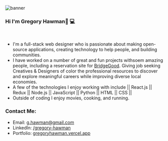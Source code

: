 <img src='https://media-exp1.licdn.com/dms/image/C5616AQHY7pRKv8HC9A/profile-displaybackgroundimage-shrink_350_1400/0?e=1605744000&v=beta&t=P7vYr__o32PYEFkQKaT-33o3x-bSE6AhFtcOdVI_GTY' alt='banner'>

### Hi I'm Gregory Hawman👋 💻
<br>

- I'm a full-stack web designer who is passionate about making open-source applications, creating technology to help people, and building communities.
- I have worked on a number of great and fun projects withsoem amazing people, including a reservation site for <a href="https://www.BridgeGood.org">BridgeGood</a>. Giving job seeking Creatives & Designers of color the professional resources to discover and explore meaningful careers while improving diverse local economies.
- A few of the technologies I enjoy working with include || React.js || Redux || Node.js || JavaScript || Python || HTML || CSS || 
- Outside of coding I enjoy movies, cooking, and running.

### Contact Me:
- Email: g.hawman@gmail.com
- LinkedIn: <a href="https://www.linkedin.com/in/gregory-hawman/">/gregory-hawman</a>
- Portfolio:  <a href='https://gregoryhawman.vercel.app/'>gregoryhawman.vercel.app</a>

<!--
**Gregory-Hawman/Gregory-Hawman** is a ✨ _special_ ✨ repository because its `README.md` (this file) appears on your GitHub profile.

Here are some ideas to get you started:

- 🔭 I’m currently working on ...
- 🌱 I’m currently learning ...
- 👯 I’m looking to collaborate on ...
- 🤔 I’m looking for help with ...
- 💬 Ask me about ...
- 📫 How to reach me: ...
- 😄 Pronouns: ...
- ⚡ Fun fact: ...
-->
